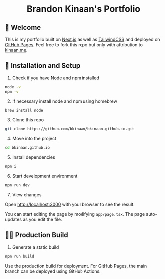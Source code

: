 <div align="center">
    <h1 alight="center">
        Brandon Kinaan's Portfolio
    </h1>

</div>

## 🎉 Welcome

This is my portfolio built on [Next.js](https://nextjs.org) as well as [TailwindCSS](https://tailwindcss.com) and deployed on [GitHub Pages](https://pages.github.com/). Feel free to fork this repo but only with attribution to [kinaan.me](https://www.kinaan.me).

## 🔧 Installation and Setup

1. Check if you have Node and npm installed

```sh
node -v
npm -v
```

2. If necessary install node and npm using homebrew

```sh
brew install node
```

3. Clone this repo

```sh
git clone https://github.com/bkinaan/bkinaan.github.io.git
```

4. Move into the project

```sh
cd bkinaan.github.io
```

5. Install dependencies

```sh
npm i
```

6. Start development environment

```sh
npm run dev
```

7. View changes

Open [http://localhost:3000](http://localhost:3000) with your browser to see the result.

You can start editing the page by modifying `app/page.tsx`. The page auto-updates as you edit the file.

## 👷‍♂️ Production Build

1. Generate a static build

```sh
npm run build
```

Use the production build for deployment. For GitHub Pages, the main branch can be deployed using GitHub Actions.
